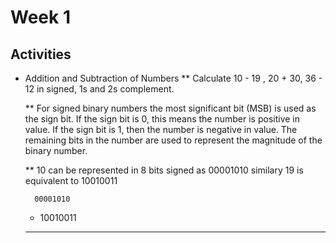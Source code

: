 # Week 1

## Activities

* Addition and Subtraction of Numbers
  ** Calculate 10 - 19 , 20 + 30, 36 - 12 in signed, 1s and 2s complement.

  ** For signed binary numbers the most significant bit (MSB) is used as the sign bit. If the sign bit is 0, this means the number is positive in value. If the sign bit is 1, then the number is negative in value. The remaining bits in the number are used to represent the magnitude of the binary number.

  ** 10 can be represented in 8 bits  signed as 00001010 similary 19 is equivalent to 10010011
     
        00001010
     +  10010011
  -----------------
 

